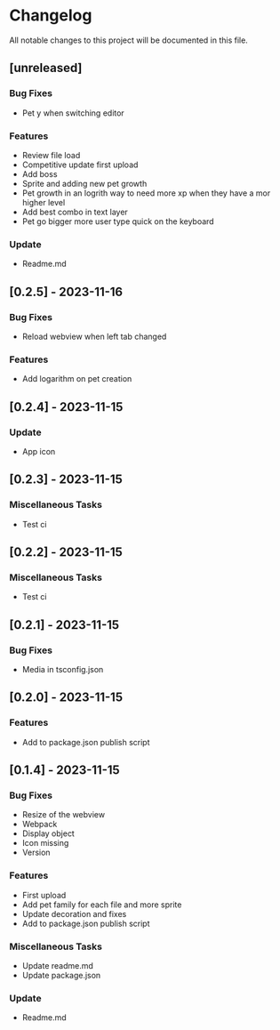 # Changelog

All notable changes to this project will be documented in this file.

## [unreleased]

### Bug Fixes

- Pet y when switching editor

### Features

- Review file load
- Competitive update first upload
- Add boss
- Sprite and adding new pet growth
- Pet growth in an logrith way to need more xp when they have a mor higher level
- Add best combo in text layer
- Pet go bigger more user type quick on the keyboard

### Update

- Readme.md

## [0.2.5] - 2023-11-16

### Bug Fixes

- Reload webview when left tab changed

### Features

- Add logarithm on pet creation

## [0.2.4] - 2023-11-15

### Update

- App icon

## [0.2.3] - 2023-11-15

### Miscellaneous Tasks

- Test ci

## [0.2.2] - 2023-11-15

### Miscellaneous Tasks

- Test ci

## [0.2.1] - 2023-11-15

### Bug Fixes

- Media in tsconfig.json

## [0.2.0] - 2023-11-15

### Features

- Add to package.json publish script

## [0.1.4] - 2023-11-15

### Bug Fixes

- Resize of the webview
- Webpack
- Display object
- Icon missing
- Version

### Features

- First upload
- Add pet family for each file and more sprite
- Update decoration and fixes
- Add to package.json publish script

### Miscellaneous Tasks

- Update readme.md
- Update package.json

### Update

- Readme.md

<!-- generated by git-cliff -->

